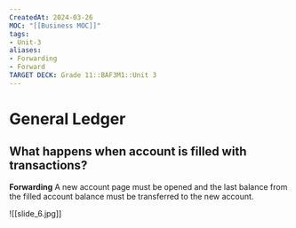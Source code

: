 ```yaml
---
CreatedAt: 2024-03-26
MOC: "[[Business MOC]]"
tags:
- Unit-3
aliases:
- Forwarding
- Forward
TARGET DECK: Grade 11::BAF3M1::Unit 3
---
```

# General Ledger
## What happens when account is filled with transactions?

**Forwarding**
A new account page must be opened and the last balance from the filled account balance must be transferred to the new account.
<!--ID: 1718370433110-->


![[slide_6.jpg]]
